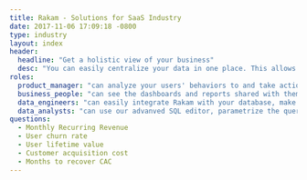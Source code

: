 ```yaml
---
title: Rakam - Solutions for SaaS Industry
date: 2017-11-06 17:09:18 -0800
type: industry
layout: index
header:
  headline: "Get a holistic view of your business"
  desc: "You can easily centralize your data in one place. This allows you to base your decisions on data you have. Optimize your marketing budget or base your new products features on the data you have."
roles:
  product_manager: "can analyze your users' behaviors to and take action base on it to reduce the churn. Your marketing teams can optime their marketing budget based on metrics such as CAC, LTV and so on."
  business_people: "can see the dashboards and reports shared with them, get scheduled dashboard directly their dashboard and act accordingly."
  data_engineers: "can easily integrate Rakam with your database, make the non-technical teams be able to ask questions within the UI without writing any SQL."
  data_analysts: "can use our advanved SQL editor, parametrize the queries and create custom reports that can be shared within your organization."
questions:
  - Monthly Recurring Revenue
  - User churn rate
  - User lifetime value
  - Customer acquisition cost
  - Months to recover CAC
---
```

